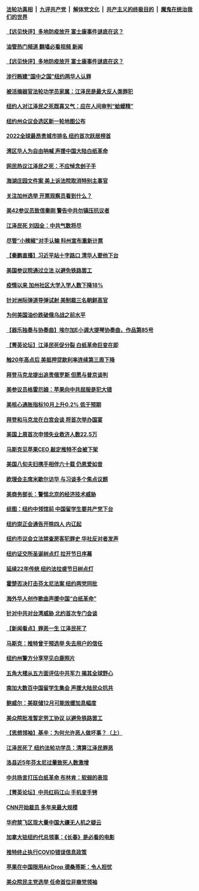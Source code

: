 ####  [法轮功真相](../../../../basic/blob/master/README.md?t=12022032) &nbsp;|&nbsp; [九评共产党](../../../../9ping.md/blob/master/README.md?t=12022032) &nbsp;|&nbsp; [解体党文化](../../../../jtdwh.md/blob/master/README.md?t=12022032)  &nbsp;|&nbsp; [共产主义的终极目的](../../../../gczydzjmd.md/blob/master/README.md?t=12022032) &nbsp;|&nbsp; [魔鬼在统治我们的世界](../../../../mgztzwmdsj.md/blob/master/README.md?t=12022032) 




#### [【远见快评】多地防疫放开 富士康事件谜底在这？](../pages/nsc412/n13877051.md?t=12022032) 
#### [油管热门频道 翻墙必看视频 新闻](http://129.146.143.75:81/youtube.html?12022032)
#### [【远见快评】多地防疫放开 富士康事件谜底在这？](../pages/nsc412/n13877051.md?t=12022032) 

#### [涉行贿建“国中之国”纽约两华人认罪](../pages/nsc412/n13877200.md?t=12022032) 

#### [被活摘器官法轮功学员家属：江泽民是最大反人类罪犯](../pages/nsc412/n13877209.md?t=12022032) 

#### [纽约人对江泽民之死既喜又气：应在人间审判“蛤蟆精”](../pages/nsc412/n13877168.md?t=12022032) 

#### [纽约州众议会选区新一轮地图公布](../pages/nsc412/n13877203.md?t=12022032) 

#### [2022全球最昂贵城市排名 纽约首次跃居榜首](../pages/nsc412/n13877054.md?t=12022032) 

#### [湾区华人为自由呐喊 声援中国大陆白纸革命](../pages/nsc412/n13877164.md?t=12022032) 

#### [网民热议江泽民之死：不应悼念刽子手](../pages/nsc412/n13877162.md?t=12022032) 

#### [海湖庄园文件案 美上诉法院取消特别主事官](../pages/nsc412/n13877119.md?t=12022032) 

#### [关注加州选举 开票观察员看到什么？](../pages/nsc412/n13877124.md?t=12022032) 

#### [美42参议员致信秦刚 警告中共勿镇压抗议者](../pages/nsc412/n13877070.md?t=12022032) 

#### [江泽民死 刘因全：中共气数将尽](../pages/nsc412/n13877096.md?t=12022032) 

#### [尽管“小辣椒”对手认输 科州宣布重新计票](../pages/nsc412/n13877029.md?t=12022032) 

#### [【秦鹏直播】习近平站十字路口 清华人要他下台](../pages/nsc412/n13877008.md?t=12022032) 

#### [美国参议院通过立法 以避免铁路罢工](../pages/nsc412/n13877009.md?t=12022032) 

#### [疫情以来 加州社区大学入学人数下降18%](../pages/nsc412/n13876935.md?t=12022032) 

#### [针对洲际弹道导弹试射 美制裁三名朝鲜高官](../pages/nsc412/n13876955.md?t=12022032) 

#### [为何美国油价跌破俄乌战之前水平](../pages/nsc412/n13876960.md?t=12022032) 

#### [【器乐独奏与协奏曲】埃尔加E小调大提琴协奏曲，作品第85号](../pages/nsc412/n13876952.md?t=12022032) 

#### [【菁英论坛】江泽民死促分裂 白纸革命巨变在即](../pages/nsc412/n13876977.md?t=12022032) 

#### [触20年高点后 美抵押贷款利率连续第三周下降](../pages/nsc412/n13876884.md?t=12022032) 

#### [拜登马克龙提出追责俄罗斯 但愿与普京谈判](../pages/nsc412/n13876932.md?t=12022032) 

#### [美参议员格雷厄姆：苹果向中共屈服是犯大错](../pages/nsc412/n13876862.md?t=12022032) 

#### [美核心通胀指标10月上升0.2% 低于预期](../pages/nsc412/n13876265.md?t=12022032) 

#### [拜登和马克龙在白宫会谈 将首次举办国宴](../pages/nsc412/n13876725.md?t=12022032) 

#### [美国上周首次申领失业救济人数22.5万](../pages/nsc412/n13876866.md?t=12022032) 

#### [马斯克见苹果CEO 敲定推特不会被下架](../pages/nsc412/n13876640.md?t=12022032) 

#### [美国八旬夫妇携手相伴六十载 仍恩爱如昔](../pages/nsc412/n13876557.md?t=12022032) 

#### [欧理会主席米歇尔访华 与习谈多个焦点议题](../pages/nsc412/n13876726.md?t=12022032) 

#### [美商务部长：警惕北京的经济技术威胁](../pages/nsc412/n13876310.md?t=12022032) 

#### [组图：纽约中领馆前 中国留学生要共产党下台](../pages/nsc412/n13875829.md?t=12022032) 

#### [纽约崇正会通告开除四人 内讧起](../pages/nsc412/n13876502.md?t=12022032) 

#### [纽约市议会立法禁查房客犯罪史 华社反对者发声](../pages/nsc412/n13876495.md?t=12022032) 

#### [纽约证交所圣诞树点灯 拉开节日序幕](../pages/nsc412/n13876478.md?t=12022032) 

#### [延续22年传统 纽约法拉盛节日树点灯](../pages/nsc412/n13876473.md?t=12022032) 

#### [霍楚否决打击芬太尼法案 纽约两党同批](../pages/nsc412/n13876493.md?t=12022032) 

#### [海外华人创作歌曲声援中国“白纸革命”](../pages/nsc412/n13876509.md?t=12022032) 

#### [针对中共对台湾威胁 北约首次专门会谈](../pages/nsc412/n13876423.md?t=12022032) 

#### [【新闻看点】罪恶一生 江泽民死了](../pages/nsc412/n13876336.md?t=12022032) 

#### [马斯克：推特曾干预选举 失去用户的信任](../pages/nsc412/n13876434.md?t=12022032) 

#### [纽约州警方分享罕见白鹿照片](../pages/nsc412/n13876425.md?t=12022032) 

#### [五角大楼从五方面评估中共军力 揭其全球野心](../pages/nsc412/n13876394.md?t=12022032) 

#### [南加大数百中国留学生集会 声援大陆民众抗共](../pages/nsc412/n13876382.md?t=12022032) 

#### [鲍威尔：美联储12月可能放缓加息幅度](../pages/nsc412/n13876342.md?t=12022032) 

#### [美众院批准暂定劳工协议 以避免铁路罢工](../pages/nsc412/n13876257.md?t=12022032) 

#### [【思想领袖】基辛：为何允许恶人做坏事？（上）](../pages/nsc412/n13875667.md?t=12022032) 

#### [江泽民死了 纽约法轮功学员：清算江泽民罪恶](../pages/nsc412/n13876312.md?t=12022032) 

#### [洛县近5年芬太尼过量致死人数激增](../pages/nsc412/n13876361.md?t=12022032) 


#### [中共扬言打压白纸革命 布林肯：软弱的表现](../pages/nsc412/n13876302.md?t=12022032) 

#### [【菁英论坛】中共红码江山 手机变手铐](../pages/nsc412/n13876292.md?t=12022032) 

#### [CNN开始裁员 多年来最大规模](../pages/nsc412/n13876274.md?t=12022032) 

#### [华府禁飞区现大量中国大疆无人机之疑云](../pages/nsc412/n13876273.md?t=12022032) 

#### [加拿大驻纽约代总领事：《长春》是必看的电影](../pages/nsc412/n13875854.md?t=12022032) 

#### [推特终止执行COVID错误信息政策](../pages/nsc412/n13875656.md?t=12022032) 

#### [苹果在中国限用AirDrop 德桑蒂斯：令人担忧](../pages/nsc412/n13876137.md?t=12022032) 

#### [美众院民主党选举 任命首位非裔党领袖](../pages/nsc412/n13876167.md?t=12022032) 

<img src='http://gfw-breaker.win/goodnews/indexes/nsc412.md' width='0px' height='0px'/>
